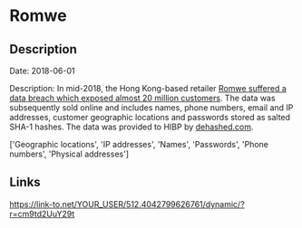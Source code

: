 # Romwe

## Description

Date: 2018-06-01

Description:
In mid-2018, the Hong Kong-based retailer <a href="https://finance.yahoo.com/finance/news/romwe-informs-shoppers-data-security-203054849.html" target="_blank" rel="noopener">Romwe suffered a data breach which exposed almost 20 million customers</a>. The data was subsequently sold online and includes names, phone numbers, email and IP addresses, customer geographic locations and passwords stored as salted SHA-1 hashes. The data was provided to HIBP by <a href="https://dehashed.com/" target="_blank" rel="noopener">dehashed.com</a>.


['Geographic locations', 'IP addresses', 'Names', 'Passwords', 'Phone numbers', 'Physical addresses']

## Links

https://link-to.net/YOUR_USER/512.4042799626761/dynamic/?r=cm9td2UuY29t
